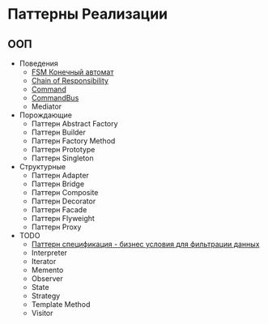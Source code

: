 # Паттерны Реализации

## ООП

- Поведения
  - [FSM Конечный автомат](pattern.state.machine.md)
  - [Chain of Responsibility](chainofresp.md)
  - [Command](command.md)
  - [CommandBus](command.bus.md)
  - Mediator
- Порождающие
  - Паттерн Abstract Factory
  - Паттерн Builder
  - Паттерн Factory Method
  - Паттерн Prototype
  - Паттерн Singleton
- Структурные
  - Паттерн Adapter
  - Паттерн Bridge
  - Паттерн Сomposite
  - Паттерн Decorator
  - Паттерн Facade
  - Паттерн Flyweight
  - Паттерн Proxy
- TODO
  - [Паттерн спецификация - бизнес условия для фильтрации данных](https://habr.com/ru/post/171559/)
  - Interpreter
  - Iterator
  - Memento
  - Observer
  - State
  - Strategy
  - Template Method
  - Visitor
